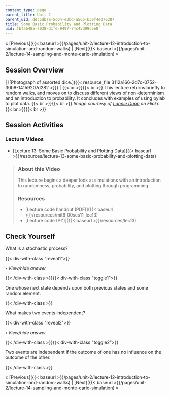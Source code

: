 ```yaml
---
content_type: page
parent_title: Unit 2
parent_uid: ddc5db7a-5c64-e3bd-a565-b36f4ed76287
title: Some Basic Probability and Plotting Data
uid: fbfa6485-7038-d1fe-9497-74c45d99d5e0
---
```


« [Previous]({{< baseurl >}}/pages/unit-2/lecture-12-introduction-to-simulation-and-random-walks) | [Next]({{< baseurl >}}/pages/unit-2/lecture-14-sampling-and-monte-carlo-simulation) »

Session Overview
----------------

| ![Photograph of assorted dice.]({{< resource_file 3112a166-2d7c-0752-30b8-14159207d282 >}}) |  {{< br >}}{{< br >}} This lecture returns briefly to random walks, and moves on to discuss different views of non-determinism and an introduction to probability. It concludes with examples of using pylab to plot data. {{< br >}}{{< br >}} _Image courtesy of [Lonnie Dunn](http://www.flickr.com/photos/archaicwarrior/3992002490/) on Flickr._ {{< br >}}{{< br >}}  

Session Activities
------------------

### Lecture Videos

*   [Lecture 13: Some Basic Probability and Plotting Data]({{< baseurl >}}/resources/lecture-13-some-basic-probability-and-plotting-data)

> ### About this Video
> 
> This lecture begins a deeper look at simulations with an introduction to randomness, probability, and plotting through programming.
> 
> ### Resources
> 
> *   [Lecture code handout (PDF)]({{< baseurl >}}/resources/mit6_00scs11_lec13)
> *   [Lecture code (PY)]({{< baseurl >}}/resources/lec13)

Check Yourself
--------------

What is a stochastic process?

{{< div-with-class "reveal1">}}

› _View/hide answer_

{{< /div-with-class >}}{{< div-with-class "toggle1">}}

One whose next state depends upon both previous states and some random element.

{{< /div-with-class >}}

What makes two events independent?

{{< div-with-class "reveal2">}}

› _View/hide answer_

{{< /div-with-class >}}{{< div-with-class "toggle2">}}

Two events are independent if the outcome of one has no influence on the outcome of the other.

{{< /div-with-class >}}

« [Previous]({{< baseurl >}}/pages/unit-2/lecture-12-introduction-to-simulation-and-random-walks) | [Next]({{< baseurl >}}/pages/unit-2/lecture-14-sampling-and-monte-carlo-simulation) »